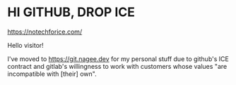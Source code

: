 # HI GITHUB, DROP ICE

https://notechforice.com/

Hello visitor!

I've moved to https://git.nagee.dev for my personal stuff due to github's ICE contract and gitlab's willingness to work with customers whose values "are incompatible with [their] own". 
